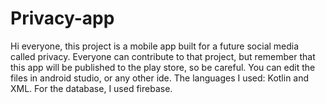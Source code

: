 # Privacy-app
Hi everyone, this project is a mobile app built for a future social media called privacy.
Everyone can contribute to that project, but remember that this app will be published to the play store, so be careful.
You can edit the files in android studio, or any other ide.
The languages I used: Kotlin and XML.
For the database, I used firebase.
